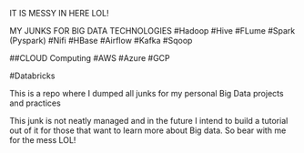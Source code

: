 IT IS MESSY IN HERE LOL!

MY JUNKS FOR BIG DATA TECHNOLOGIES
#Hadoop
#Hive
#FLume
#Spark (Pyspark)
#Nifi
#HBase
#Airflow
#Kafka
#Sqoop


##CLOUD Computing
#AWS
#Azure
#GCP

#Databricks

This is a repo where I dumped all junks for my personal Big Data projects and practices

This junk is not neatly managed and in the future I intend to build a tutorial out of it for those that want to learn more about Big data. So bear with me for the mess LOL!
